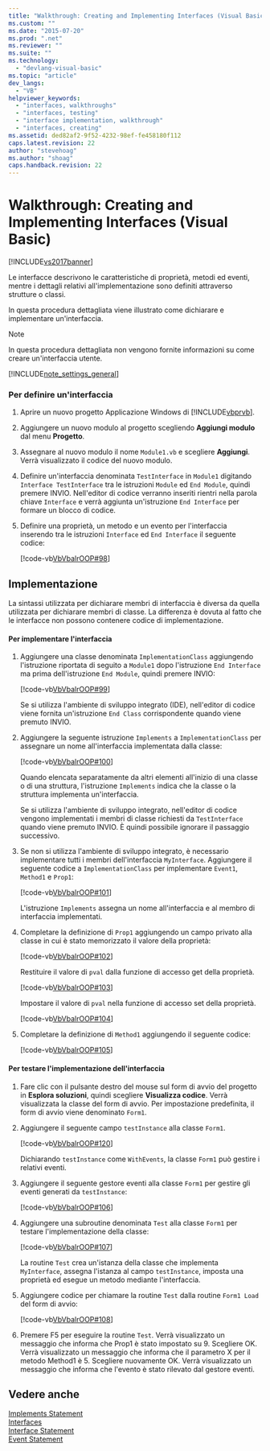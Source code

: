 ```yaml
---
title: "Walkthrough: Creating and Implementing Interfaces (Visual Basic) | Microsoft Docs"
ms.custom: ""
ms.date: "2015-07-20"
ms.prod: ".net"
ms.reviewer: ""
ms.suite: ""
ms.technology: 
  - "devlang-visual-basic"
ms.topic: "article"
dev_langs: 
  - "VB"
helpviewer_keywords: 
  - "interfaces, walkthroughs"
  - "interfaces, testing"
  - "interface implementation, walkthrough"
  - "interfaces, creating"
ms.assetid: ded82af2-9f52-4232-98ef-fe458180f112
caps.latest.revision: 22
author: "stevehoag"
ms.author: "shoag"
caps.handback.revision: 22
---
```

# Walkthrough: Creating and Implementing Interfaces (Visual Basic)
[!INCLUDE[vs2017banner](../../../../visual-basic/developing-apps/includes/vs2017banner.md)]

Le interfacce descrivono le caratteristiche di proprietà, metodi ed eventi, mentre i dettagli relativi all'implementazione sono definiti attraverso strutture o classi.  
  
 In questa procedura dettagliata viene illustrato come dichiarare e implementare un'interfaccia.  
  
> [!NOTE]
>  In questa procedura dettagliata non vengono fornite informazioni su come creare un'interfaccia utente.  
  
 [!INCLUDE[note_settings_general](../../../../csharp/language-reference/compiler-messages/includes/note-settings-general-md.md)]  
  
### Per definire un'interfaccia  
  
1.  Aprire un nuovo progetto Applicazione Windows di [!INCLUDE[vbprvb](../../../../csharp/programming-guide/concepts/linq/includes/vbprvb-md.md)].  
  
2.  Aggiungere un nuovo modulo al progetto scegliendo **Aggiungi modulo** dal menu **Progetto**.  
  
3.  Assegnare al nuovo modulo il nome `Module1.vb` e scegliere **Aggiungi**.  Verrà visualizzato il codice del nuovo modulo.  
  
4.  Definire un'interfaccia denominata `TestInterface` in `Module1` digitando `Interface TestInterface` tra le istruzioni `Module` ed `End Module`, quindi premere INVIO.  Nell'editor di codice verranno inseriti rientri nella parola chiave `Interface` e verrà aggiunta un'istruzione `End Interface` per formare un blocco di codice.  
  
5.  Definire una proprietà, un metodo e un evento per l'interfaccia inserendo tra le istruzioni `Interface` ed `End Interface` il seguente codice:  
  
     [!code-vb[VbVbalrOOP#98](../../../../visual-basic/misc/codesnippet/VisualBasic/walkthrough-creating-and-implementing-interfaces_1.vb)]  
  
## Implementazione  
 La sintassi utilizzata per dichiarare membri di interfaccia è diversa da quella utilizzata per dichiarare membri di classe.  La differenza è dovuta al fatto che le interfacce non possono contenere codice di implementazione.  
  
#### Per implementare l'interfaccia  
  
1.  Aggiungere una classe denominata `ImplementationClass` aggiungendo l'istruzione riportata di seguito a `Module1` dopo l'istruzione `End Interface` ma prima dell'istruzione `End Module`, quindi premere INVIO:  
  
     [!code-vb[VbVbalrOOP#99](../../../../visual-basic/misc/codesnippet/VisualBasic/walkthrough-creating-and-implementing-interfaces_2.vb)]  
  
     Se si utilizza l'ambiente di sviluppo integrato \(IDE\), nell'editor di codice viene fornita un'istruzione `End Class` corrispondente quando viene premuto INVIO.  
  
2.  Aggiungere la seguente istruzione `Implements` a `ImplementationClass` per assegnare un nome all'interfaccia implementata dalla classe:  
  
     [!code-vb[VbVbalrOOP#100](../../../../visual-basic/misc/codesnippet/VisualBasic/walkthrough-creating-and-implementing-interfaces_3.vb)]  
  
     Quando elencata separatamente da altri elementi all'inizio di una classe o di una struttura, l'istruzione `Implements` indica che la classe o la struttura implementa un'interfaccia.  
  
     Se si utilizza l'ambiente di sviluppo integrato, nell'editor di codice vengono implementati i membri di classe richiesti da `TestInterface` quando viene premuto INVIO. È quindi possibile ignorare il passaggio successivo.  
  
3.  Se non si utilizza l'ambiente di sviluppo integrato, è necessario implementare tutti i membri dell'interfaccia `MyInterface`.  Aggiungere il seguente codice a `ImplementationClass` per implementare `Event1`, `Method1` e `Prop1`:  
  
     [!code-vb[VbVbalrOOP#101](../../../../visual-basic/misc/codesnippet/VisualBasic/walkthrough-creating-and-implementing-interfaces_4.vb)]  
  
     L'istruzione `Implements` assegna un nome all'interfaccia e al membro di interfaccia implementati.  
  
4.  Completare la definizione di `Prop1` aggiungendo un campo privato alla classe in cui è stato memorizzato il valore della proprietà:  
  
     [!code-vb[VbVbalrOOP#102](../../../../visual-basic/misc/codesnippet/VisualBasic/walkthrough-creating-and-implementing-interfaces_5.vb)]  
  
     Restituire il valore di `pval` dalla funzione di accesso get della proprietà.  
  
     [!code-vb[VbVbalrOOP#103](../../../../visual-basic/misc/codesnippet/VisualBasic/walkthrough-creating-and-implementing-interfaces_6.vb)]  
  
     Impostare il valore di `pval` nella funzione di accesso set della proprietà.  
  
     [!code-vb[VbVbalrOOP#104](../../../../visual-basic/misc/codesnippet/VisualBasic/walkthrough-creating-and-implementing-interfaces_7.vb)]  
  
5.  Completare la definizione di `Method1` aggiungendo il seguente codice:  
  
     [!code-vb[VbVbalrOOP#105](../../../../visual-basic/misc/codesnippet/VisualBasic/walkthrough-creating-and-implementing-interfaces_8.vb)]  
  
#### Per testare l'implementazione dell'interfaccia  
  
1.  Fare clic con il pulsante destro del mouse sul form di avvio del progetto in **Esplora soluzioni**, quindi scegliere **Visualizza codice**.  Verrà visualizzata la classe del form di avvio.  Per impostazione predefinita, il form di avvio viene denominato `Form1`.  
  
2.  Aggiungere il seguente campo `testInstance` alla classe `Form1`.  
  
     [!code-vb[VbVbalrOOP#120](../../../../visual-basic/misc/codesnippet/VisualBasic/walkthrough-creating-and-implementing-interfaces_9.vb)]  
  
     Dichiarando `testInstance` come `WithEvents`, la classe `Form1` può gestire i relativi eventi.  
  
3.  Aggiungere il seguente gestore eventi alla classe `Form1` per gestire gli eventi generati da `testInstance`:  
  
     [!code-vb[VbVbalrOOP#106](../../../../visual-basic/misc/codesnippet/VisualBasic/walkthrough-creating-and-implementing-interfaces_10.vb)]  
  
4.  Aggiungere una subroutine denominata `Test` alla classe `Form1` per testare l'implementazione della classe:  
  
     [!code-vb[VbVbalrOOP#107](../../../../visual-basic/misc/codesnippet/VisualBasic/walkthrough-creating-and-implementing-interfaces_11.vb)]  
  
     La routine `Test` crea un'istanza della classe che implementa `MyInterface`, assegna l'istanza al campo `testInstance`, imposta una proprietà ed esegue un metodo mediante l'interfaccia.  
  
5.  Aggiungere codice per chiamare la routine `Test` dalla routine `Form1 Load` del form di avvio:  
  
     [!code-vb[VbVbalrOOP#108](../../../../visual-basic/misc/codesnippet/VisualBasic/walkthrough-creating-and-implementing-interfaces_12.vb)]  
  
6.  Premere F5 per eseguire la routine `Test`.  Verrà visualizzato un messaggio che informa che Prop1 è stato impostato su 9.  Scegliere OK. Verrà visualizzato un messaggio che informa che il parametro X per il metodo Method1 è 5.  Scegliere nuovamente OK. Verrà visualizzato un messaggio che informa che l'evento è stato rilevato dal gestore eventi.  
  
## Vedere anche  
 [Implements Statement](../../../../visual-basic/language-reference/statements/implements-statement.md)   
 [Interfaces](../../../../visual-basic/programming-guide/language-features/interfaces/index.md)   
 [Interface Statement](../../../../visual-basic/language-reference/statements/interface-statement.md)   
 [Event Statement](../../../../visual-basic/language-reference/statements/event-statement.md)